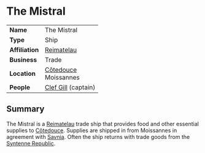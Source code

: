 # The Mistral

|||
| --- | --- |
| **Name** | The Mistral |
| **Type** | Ship |
| **Affiliation** | [Reimatelau](../../civilisations/nilsavnic-alliance/states/reimatelau.md) |
| **Business** | Trade |
| **Location** | [Côtedouce](../settlements/towns/cotedouce.md)<br>Moissannes |
| **People** | [Clef Gill](../../characters/clef-gill.md) (captain) |

## Summary

The Mistral is a [Reimatelau](../../civilisations/nilsavnic-alliance/states/reimatelau.md) trade ship that provides food and other essential supplies to [Côtedouce](../settlements/towns/cotedouce.md). Supplies are shipped in from Moissannes in agreement with [Savnia](../../civilisations/nilsavnic-alliance/states/savnia.md). Often the ship returns with trade goods from the [Syntenne Republic](../../civilisations/syntenne-republic/syntenne-republic.md).
